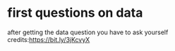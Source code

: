 # first questions on data
after getting the data question you have to ask yourself
 credits:https://bit.ly/3jKcvyX
